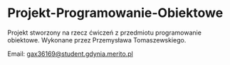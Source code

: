 # Projekt-Programowanie-Obiektowe
Projekt stworzony na rzecz ćwiczeń z przedmiotu programowanie obiektowe.
Wykonane przez Przemysława Tomaszewskiego.

Email: gax36169@student.gdynia.merito.pl
